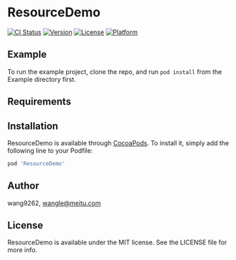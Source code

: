 # ResourceDemo

[![CI Status](http://img.shields.io/travis/wang9262/ResourceDemo.svg?style=flat)](https://travis-ci.org/wang9262/ResourceDemo)
[![Version](https://img.shields.io/cocoapods/v/ResourceDemo.svg?style=flat)](http://cocoapods.org/pods/ResourceDemo)
[![License](https://img.shields.io/cocoapods/l/ResourceDemo.svg?style=flat)](http://cocoapods.org/pods/ResourceDemo)
[![Platform](https://img.shields.io/cocoapods/p/ResourceDemo.svg?style=flat)](http://cocoapods.org/pods/ResourceDemo)

## Example

To run the example project, clone the repo, and run `pod install` from the Example directory first.

## Requirements

## Installation

ResourceDemo is available through [CocoaPods](http://cocoapods.org). To install
it, simply add the following line to your Podfile:

```ruby
pod 'ResourceDemo'
```

## Author

wang9262, wangle@meitu.com

## License

ResourceDemo is available under the MIT license. See the LICENSE file for more info.
